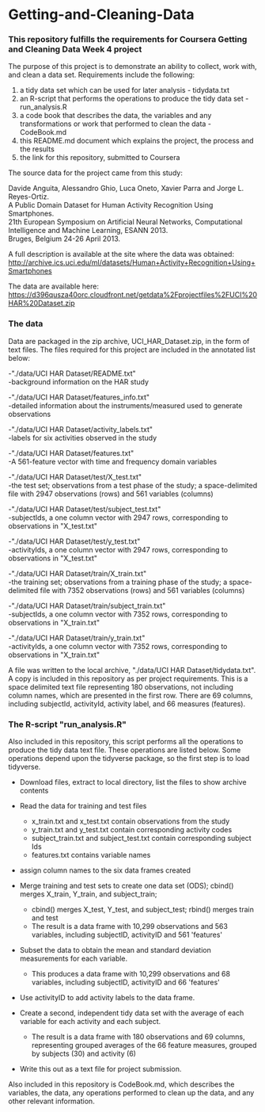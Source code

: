 # Getting-and-Cleaning-Data
### This repository fulfills the requirements for Coursera Getting and Cleaning Data Week 4 project

The purpose of this project is to demonstrate an ability to collect, work with, and clean a data set. Requirements include the following:
  1) a tidy data set which can be used for later analysis - tidydata.txt
  2) an R-script that performs the operations to produce the tidy data set - run_analysis.R
  3) a code book that describes the data, the variables and any transformations or work that performed to clean the data - CodeBook.md
  4) this README.md document which explains the project, the process and the results
  5) the link for this repository, submitted to Coursera
  
The source data for the project came from this study:

  Davide Anguita, Alessandro Ghio, Luca Oneto, Xavier Parra and Jorge L. Reyes-Ortiz.  
  A Public Domain Dataset for Human Activity Recognition Using Smartphones.  
  21th European Symposium on Artificial Neural Networks, Computational Intelligence and Machine Learning, ESANN 2013.  
  Bruges, Belgium 24-26 April 2013.
  

A full description is available at the site where the data was obtained:
  http://archive.ics.uci.edu/ml/datasets/Human+Activity+Recognition+Using+Smartphones

The data are available here:
  https://d396qusza40orc.cloudfront.net/getdata%2Fprojectfiles%2FUCI%20HAR%20Dataset.zip  
  
### The data  
Data are packaged in the zip archive, UCI_HAR_Dataset.zip, in the form of text files.  The files required for this project are included in the annotated list below:

  -"./data/UCI HAR Dataset/README.txt"  
      -background information on the HAR study  
      
  -"./data/UCI HAR Dataset/features_info.txt"   
      -detailed information about the instruments/measured used to generate observations  
      
  -"./data/UCI HAR Dataset/activity_labels.txt"  
      -labels for six activities observed in the study  

  -"./data/UCI HAR Dataset/features.txt"  
      -A 561-feature vector with time and frequency domain variables  

  -"./data/UCI HAR Dataset/test/X_test.txt"  
      -the test set; observations from a test phase of the study; a space-delimited file with 2947 observations (rows) and 561 variables (columns)  
  
  -"./data/UCI HAR Dataset/test/subject_test.txt"  
      -subjectIds, a one column vector with 2947 rows, corresponding to observations in "X_test.txt"  

  -"./data/UCI HAR Dataset/test/y_test.txt"  
      -activityIds, a one column vector with 2947 rows, corresponding to observations in "X_test.txt"  
      
  -"./data/UCI HAR Dataset/train/X_train.txt"  
      -the training set; observations from a training phase of the study; a space-delimited file with 7352 observations (rows) and 561 variables (columns)  
      
  -"./data/UCI HAR Dataset/train/subject_train.txt"  
      -subjectIds, a one column vector with 7352 rows, corresponding to observations in "X_train.txt"  
      
  -"./data/UCI HAR Dataset/train/y_train.txt"  
      -activityIds, a one column vector with 7352 rows, corresponding to observations in "X_train.txt"  
  
  
A file was written to the local archive, "./data/UCI HAR Dataset/tidydata.txt".  A copy is included in this repository as per project requirements.  This is a space delimited text file representing 180 observations, not including column names, which are presented in the first row.  There are 69 columns, including subjectId, activityId, activity label, and 66 measures (features).  

### The R-script "run_analysis.R"
Also included in this repository, this script performs all the operations to produce the tidy data text file.  These operations are listed below. Some operations depend upon the tidyverse package, so the first step is to load tidyverse.  

- Download files, extract to local directory, list the files to show archive contents

- Read the data for training and test files
  - x_train.txt and x_test.txt contain observations from the study
  - y_train.txt and y_test.txt contain corresponding activity codes
  - subject_train.txt and subject_test.txt contain corresponding subject Ids
  - features.txt contains variable names

- assign column names to the six data frames created

- Merge training and test sets to create one data set (ODS); cbind() merges X_train, Y_train, and subject_train;
  - cbind() merges X_test, Y_test, and subject_test; rbind() merges train and test
  - The result is a data frame with 10,299 observations and 563 variables, including subjectID, activityID and 561 'features'

- Subset the data to obtain the mean and standard deviation measurements for each variable.
  - This produces a data frame with 10,299 observations and 68 variables, including subjectID, activityID and 66 'features'

- Use activityID to add activity labels to the data frame.

- Create a second, independent tidy data set with the average of each variable for each activity and each subject.
  - The result is a data frame with 180 observations and 69 columns, representing grouped averages of the 66 feature measures, grouped by subjects (30) and activity (6)
  
- Write this out as a text file for project submission.

Also included in this repository is CodeBook.md, which describes the variables, the data, any operations performed to clean up the data, and any other relevant information.
